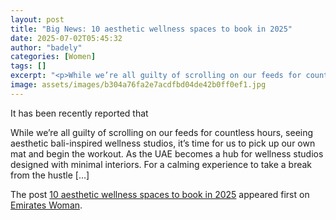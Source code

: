 ```yaml
---
layout: post
title: "Big News: 10 aesthetic wellness spaces to book in 2025"
date: 2025-07-02T05:45:32
author: "badely"
categories: [Women]
tags: []
excerpt: "<p>While we’re all guilty of scrolling on our feeds for countless hours, seeing aesthetic bali-inspired wellness studios, it’s time for us to pick up "
image: assets/images/b304a76fa2e7acdfbd04de42b0ff0ef1.jpg
---
```


It has been recently reported that <p>While we’re all guilty of scrolling on our feeds for countless hours, seeing aesthetic bali-inspired wellness studios, it’s time for us to pick up our own mat and begin the workout. As the UAE becomes a hub for wellness studios designed with minimal interiors. For a calming experience to take a break from the hustle [&#8230;]</p>
<p>The post <a href="https://emirateswoman.com/10-aesthetic-wellness-spaces-to-book-in-2025/" rel="nofollow">10 aesthetic wellness spaces to book in 2025</a> appeared first on <a href="https://emirateswoman.com" rel="nofollow">Emirates Woman</a>.</p>

